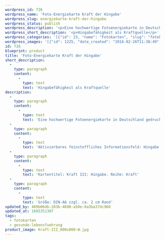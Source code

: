 ```yaml
---
wordpress_id: 726
wordpress_name: 'Foto-Energiekarte Kraft der Hingabe'
wordpress_slug: energiekarte-kraft-der-hingabe
wordpress_status: publish
wordpress_description: '<p>Eine hochwertige Fotoenergiekarte in Deutschland gedruckt und in Handarbeit laminiert.  Sie ist in Postkartengröße (DIN-A6) gut zu transportieren und kann auch auf den Körper aufgelegt werden.</p><p>Aktivierbares feinstoffliches Informationsfeld: Hingabe als eine der menschlichen Grundenergien: Aktivierung und Entwicklung der Grundenergie, die in der Hingabe liegt. SIch hinzugeben, soweit dies der eigenen, inneren Wahrheit entspricht, ist eine tief verankerte Kraftquelle im Menschen.</p><p>Kartentitel: Kraft III: Hingabe. Reihe: Kraft</p><p>Größe: DIN-A6 zzgl. ca. 2 cm Rand<br />Andere Formate sind individuell für Sie innerhalb weniger Tage herstellbar. Bitte kontaktieren Sie uns hierfür unter <a href="mailto:info@elvedenverlag.de">info@elvedenverlag.de</a>.</p><p><a href="https://my.feenbaum.de/anwendung-energiebilder-foto-laminiert/">Anwendungshinweise</a>      <a href="https://my.feenbaum.de/produktinformationen-fotokarten/">Produktinformationen</a></p>'
wordpress_short_description: '<p>Hingabefähigkeit als Kraftquelle</p>'
wordpress_categories: '[{"id": 23, "name": "Fotokarten", "slug": "fotokarten"}, {"id": 38, "name": "Gesunde Lebensf\u00fchrung", "slug": "gesunde-lebensfuehrung"}]'
wordpress_images: '[{"id": 1225, "date_created": "2016-02-26T11:38:49", "date_created_gmt": "2016-02-26T09:38:49", "date_modified": "2016-02-26T11:38:49", "date_modified_gmt": "2016-02-26T09:38:49", "src": "https://my.feenbaum.de/wp-content/uploads/2016/02/Kraft-III_800x800-W.jpg", "name": "Kraft-III_800x800-W", "alt": ""}]'
id: 726
blueprint: product
title: 'Foto-Energiekarte Kraft der Hingabe'
short_description:
  -
    type: paragraph
    content:
      -
        type: text
        text: 'Hingabefähigkeit als Kraftquelle'
description:
  -
    type: paragraph
    content:
      -
        type: text
        text: 'Eine hochwertige Fotoenergiekarte in Deutschland gedruckt und in Handarbeit laminiert.  Sie ist in Postkartengröße (DIN-A6) gut zu transportieren und kann auch auf den Körper aufgelegt werden.'
  -
    type: paragraph
    content:
      -
        type: text
        text: 'Aktivierbares feinstoffliches Informationsfeld: Hingabe als eine der menschlichen Grundenergien: Aktivierung und Entwicklung der Grundenergie, die in der Hingabe liegt. SIch hinzugeben, soweit dies der eigenen, inneren Wahrheit entspricht, ist eine tief verankerte Kraftquelle im Menschen.'
  -
    type: paragraph
    content:
      -
        type: text
        text: 'Kartentitel: Kraft III: Hingabe. Reihe: Kraft'
  -
    type: paragraph
    content:
      -
        type: text
        text: 'Größe: DIN-A6 zzgl. ca. 2 cm Rand'
updated_by: 489b06db-283b-4690-a50e-8a3ba37dc968
updated_at: 1685351307
tags:
  - fotokarten
  - gesunde-lebensfuehrung
product_image: Kraft-III_800x800-W.jpg
---
```

